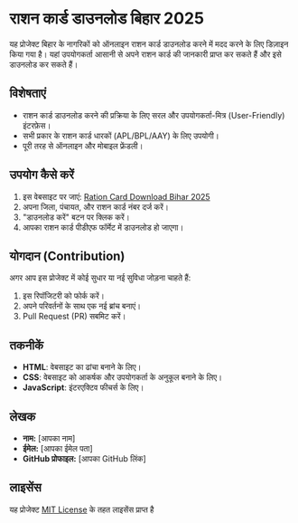 # राशन कार्ड डाउनलोड बिहार 2025

यह प्रोजेक्ट बिहार के नागरिकों को ऑनलाइन राशन कार्ड डाउनलोड करने में मदद करने के लिए डिज़ाइन किया गया है। यहां उपयोगकर्ता आसानी से अपने राशन कार्ड की जानकारी प्राप्त कर सकते हैं और इसे डाउनलोड कर सकते हैं।

## विशेषताएं
- राशन कार्ड डाउनलोड करने की प्रक्रिया के लिए सरल और उपयोगकर्ता-मित्र (User-Friendly) इंटरफ़ेस।
- सभी प्रकार के राशन कार्ड धारकों (APL/BPL/AAY) के लिए उपयोगी।
- पूरी तरह से ऑनलाइन और मोबाइल फ्रेंडली।

## उपयोग कैसे करें
1. इस वेबसाइट पर जाएं: [Ration Card Download Bihar 2025](https://ration-card-download-bihar-2025.github.io)
2. अपना जिला, पंचायत, और राशन कार्ड नंबर दर्ज करें।
3. "डाउनलोड करें" बटन पर क्लिक करें।
4. आपका राशन कार्ड पीडीएफ फॉर्मेट में डाउनलोड हो जाएगा।

## योगदान (Contribution)
अगर आप इस प्रोजेक्ट में कोई सुधार या नई सुविधा जोड़ना चाहते हैं:
1. इस रिपॉजिटरी को फोर्क करें।
2. अपने परिवर्तनों के साथ एक नई ब्रांच बनाएं।
3. Pull Request (PR) सबमिट करें।

## तकनीकें
- **HTML**: वेबसाइट का ढांचा बनाने के लिए।
- **CSS**: वेबसाइट को आकर्षक और उपयोगकर्ता के अनुकूल बनाने के लिए।
- **JavaScript**: इंटरएक्टिव फीचर्स के लिए।

## लेखक
- **नाम:** [आपका नाम]
- **ईमेल:** [आपका ईमेल पता]
- **GitHub प्रोफाइल:** [आपका GitHub लिंक]

## लाइसेंस
यह प्रोजेक्ट [MIT License](LICENSE) के तहत लाइसेंस प्राप्त है

